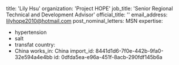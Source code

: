 title: 'Lily Hsu'
organization: 'Project HOPE'
job_title: 'Senior Regional Technical and Development Advisor'
official_title: ''
email_address: lilyhope2010@hotmail.com
post_nominal_letters: MSN
expertise:
  - hypertension
  - salt
  - transfat
country:
  - China
works_in: China
import_id: 8441d1d6-7f0e-442b-9fa0-32e594a4e4bb
id: 0dfda5ea-e96a-451f-8acb-290fdf145b6a

